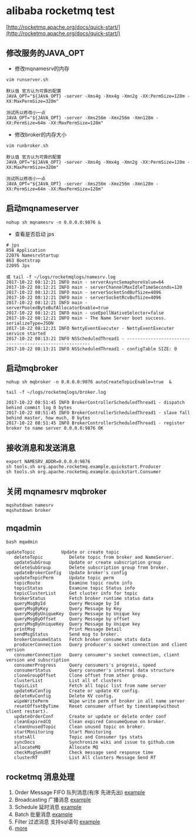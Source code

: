 # alibaba rocketmq test

[http://rocketmq.apache.org/docs/quick-start/](http://rocketmq.apache.org/docs/quick-start/)

## 修改服务的JAVA_OPT

* 修改mqnamesrv的内存 
```
vim runserver.sh
```
```
默认值 官方认为可靠的配置 
JAVA_OPT="${JAVA_OPT} -server -Xms4g -Xmx4g -Xmn2g -XX:PermSize=128m -XX:MaxPermSize=320m"

测试所以修改小一点
JAVA_OPT="${JAVA_OPT} -server -Xms256m -Xmx256m -Xmn128m -XX:PermSize=64m -XX:MaxPermSize=128m"

```
* 修改broker的内存大小 

```
vim runbroker.sh
```
```
默认值 官方认为可靠的配置 
JAVA_OPT="${JAVA_OPT} -server -Xms4g -Xmx4g -Xmn2g -XX:PermSize=128m -XX:MaxPermSize=320m"

测试所以修改小一点
JAVA_OPT="${JAVA_OPT} -server -Xms256m -Xmx256m -Xmn128m -XX:PermSize=64m -XX:MaxPermSize=128m"
```
## 启动mqnameserver
```
nohup sh mqnamesrv -n 0.0.0.0:9876 &
``` 
* 查看是否启动 jps
```
# jps 
858 Application
22076 NamesrvStartup
863 Bootstrap
22095 Jps

或 tail -f ~/logs/rocketmqlogs/namesrv.log
2017-10-22 08:12:21 INFO main - serverAsyncSemaphoreValue=64
2017-10-22 08:12:21 INFO main - serverChannelMaxIdleTimeSeconds=120
2017-10-22 08:12:21 INFO main - serverSocketSndBufSize=4096
2017-10-22 08:12:21 INFO main - serverSocketRcvBufSize=4096
2017-10-22 08:12:21 INFO main - serverPooledByteBufAllocatorEnable=true
2017-10-22 08:12:21 INFO main - useEpollNativeSelector=false
2017-10-22 08:12:21 INFO main - The Name Server boot success. serializeType=JSON
2017-10-22 08:12:21 INFO NettyEventExecuter - NettyEventExecuter service started
2017-10-22 08:13:21 INFO NSScheduledThread1 - --------------------------------------------------------
2017-10-22 08:13:21 INFO NSScheduledThread1 - configTable SIZE: 0

```

## 启动mqbroker 
```
nohup sh mqbroker -n 0.0.0.0:9876 autoCreateTopicEnable=true  &

tail -f ~/logs/rocketmqlogs/broker.log 

2017-10-22 08:51:45 INFO BrokerControllerScheduledThread1 - dispatch behind commit log 0 bytes
2017-10-22 08:51:45 INFO BrokerControllerScheduledThread1 - slave fall behind master, how much, 0 bytes
2017-10-22 08:51:45 INFO BrokerControllerScheduledThread1 - register broker to name server 0.0.0.0:9876 OK
```

## 接收消息和发送消息
```
export NAMESRV_ADDR=0.0.0.0:9876
sh tools.sh org.apache.rocketmq.example.quickstart.Producer
sh tools.sh org.apache.rocketmq.example.quickstart.Consumer
```
## 关闭 mqnamesrv mqbroker
```
mqshutdown namesrv
mqshutdown broker
```

## mqadmin
```
bash mqadmin 

updateTopic          Update or create topic
   deleteTopic          Delete topic from broker and NameServer.
   updateSubGroup       Update or create subscription group
   deleteSubGroup       Delete subscription group from broker.
   updateBrokerConfig   Update broker's config
   updateTopicPerm      Update topic perm
   topicRoute           Examine topic route info
   topicStatus          Examine topic Status info
   topicClusterList     Get cluster info for topic
   brokerStatus         Fetch broker runtime status data
   queryMsgById         Query Message by Id
   queryMsgByKey        Query Message by Key
   queryMsgByUniqueKey  Query Message by Unique key
   queryMsgByOffset     Query Message by offset
   queryMsgByUniqueKey  Query Message by Unique key
   printMsg             Print Message Detail
   sendMsgStatus        Send msg to broker.
   brokerConsumeStats   Fetch broker consume stats data
   producerConnection   Query producer's socket connection and client version
   consumerConnection   Query consumer's socket connection, client version and subscription
   consumerProgress     Query consumers's progress, speed
   consumerStatus       Query consumer's internal data structure
   cloneGroupOffset     Clone offset from other group.
   clusterList          List all of clusters
   topicList            Fetch all topic list from name server
   updateKvConfig       Create or update KV config.
   deleteKvConfig       Delete KV config.
   wipeWritePerm        Wipe write perm of broker in all name server
   resetOffsetByTime    Reset consumer offset by timestamp(without client restart).
   updateOrderConf      Create or update or delete order conf
   cleanExpiredCQ       Clean expired ConsumeQueue on broker.
   cleanUnusedTopic     Clean unused topic on broker.
   startMonitoring      Start Monitoring
   statsAll             Topic and Consumer tps stats
   syncDocs             Synchronize wiki and issue to github.com
   allocateMQ           Allocate MQ
   checkMsgSendRT       Check message send response time
   clusterRT            List All clusters Message Send RT

```

## rocketmq 消息处理
1. Order Message FIFO 队列消息(有序 先进先出) [example](http://rocketmq.apache.org/docs/order-example/)
1. Broadcasting 广播消息 [example](http://rocketmq.apache.org/docs/broadcast-example/)
1. Schedule 延时消息 [example](http://rocketmq.apache.org/docs/schedule-example/)
1. Batch 批量消息 [example](http://rocketmq.apache.org/docs/batch-example/)
1. Filter  过滤消息 支持sql语句 [example](http://rocketmq.apache.org/docs/filter-by-sql92-example/)
1. [more](http://rocketmq.apache.org/docs/quick-start/)
